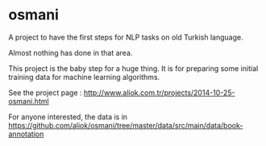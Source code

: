 # osmani

A project to have the first steps for NLP tasks on old Turkish language.

Almost nothing has done in that area.

This project is the baby step for a huge thing. It is for preparing some initial training data for machine learning algorithms.

See the project page : http://www.aliok.com.tr/projects/2014-10-25-osmani.html

For anyone interested, the data is in <https://github.com/aliok/osmani/tree/master/data/src/main/data/book-annotation>
